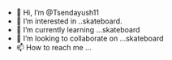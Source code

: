 - 👋 Hi, I’m @Tsendayush11
- 👀 I’m interested in ..skateboard.
- 🌱 I’m currently learning ...skateboard
- 💞️ I’m looking to collaborate on ...skateboard
- 📫 How to reach me ...

<!---
Tsendayush11/Tsendayush11 is a ✨ special ✨ repository because its `README.md` (this file) appears on your GitHub profile.
You can click the Preview link to take a look at your changes.
--->
